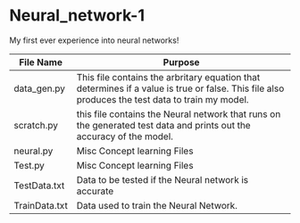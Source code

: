 # Neural_network-1
My first ever experience into neural networks!

File Name | Purpose
--------- | -------
data_gen.py | This file contains the arbritary equation that determines if a value is true or false. This file also produces the test data to train my model.
scratch.py | this file contains the Neural network that runs on the generated test data and prints out the accuracy of the model.
neural.py | Misc Concept learning Files
Test.py | Misc Concept learning Files
TestData.txt | Data to be tested if the Neural network is accurate
TrainData.txt | Data used to train the Neural Network.
